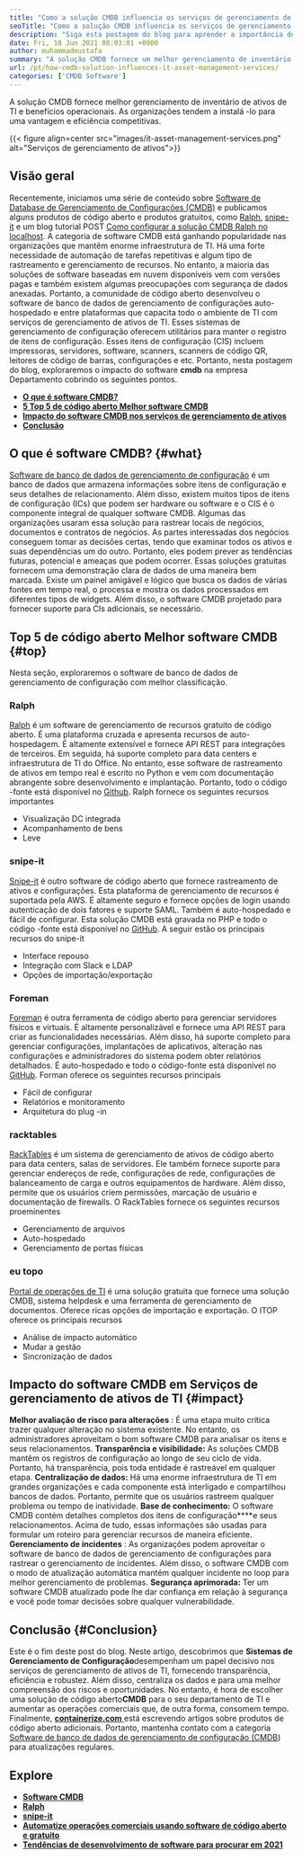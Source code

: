 ```yaml
---
title: "Como a solução CMDB influencia os serviços de gerenciamento de ativos de TI" 
seoTitle: "Como a solução CMDB influencia os serviços de gerenciamento de ativos de TI" 
description: "Siga esta postagem do blog para aprender a importância dos serviços de gerenciamento de ativos de TI de código aberto e software CMDB gratuito no gerenciamento de vários itens de configuração." 
date: Fri, 18 Jun 2021 08:03:01 +0000
author: muhammadmustafa
summary: "A solução CMDB fornece um melhor gerenciamento de inventário de ativos de TI e benefícios operacionais. As organizações tendem a instalá -lo para uma vantagem e eficiência competitivas." 
url: /pt/how-cmdb-solution-influences-it-asset-management-services/
categories: ['CMDB Software']
---
```


A solução CMDB fornece melhor gerenciamento de inventário de ativos de TI e benefícios operacionais. As organizações tendem a instalá -lo para uma vantagem e eficiência competitivas.

{{< figure align=center src="images/it-asset-management-services.png" alt="Serviços de gerenciamento de ativos">}}


## **Visão geral** 
Recentemente, iniciamos uma série de conteúdo sobre [Software de Database de Gerenciamento de Configurações (CMDB)][1] e publicamos alguns produtos de código aberto e produtos gratuitos, como [Ralph][2], [snipe-it][3] e um blog tutorial POST [Como configurar a solução CMDB Ralph no localhost][4]. A categoria de software CMDB está ganhando popularidade nas organizações que mantêm enorme infraestrutura de TI. Há uma forte necessidade de automação de tarefas repetitivas e algum tipo de rastreamento e gerenciamento de recursos. No entanto, a maioria das soluções de software baseadas em nuvem disponíveis vem com versões pagas e também existem algumas preocupações com segurança de dados anexadas. Portanto, a comunidade de código aberto desenvolveu o software de banco de dados de gerenciamento de configurações auto-hospedado e entre plataformas que capacita todo o ambiente de TI com serviços de gerenciamento de ativos de TI.
Esses sistemas de gerenciamento de configuração oferecem utilitários para manter o registro de itens de configuração. Esses itens de configuração (CIS) incluem impressoras, servidores, software, scanners, scanners de código QR, leitores de código de barras, configurações e etc. Portanto, nesta postagem do blog, exploraremos o impacto do software **cmdb** na empresa Departamento cobrindo os seguintes pontos.
* **[O que é software CMDB?][5]** 
* **[5 Top 5 de código aberto Melhor software CMDB][6]** 
* [ **Impacto do software CMDB nos serviços de gerenciamento de ativos** ][7]
* **[Conclusão][8]** 

## **O que é software CMDB?** {#what}

[Software de banco de dados de gerenciamento de configuração][1] é um banco de dados que armazena informações sobre itens de configuração e seus detalhes de relacionamento. Além disso, existem muitos tipos de itens de configuração (ICs) que podem ser hardware ou software e o CIS é o componente integral de qualquer software CMDB. Algumas das organizações usaram essa solução para rastrear locais de negócios, documentos e contratos de negócios. As partes interessadas dos negócios conseguem tomar as decisões certas, tendo que examinar todos os ativos e suas dependências um do outro. Portanto, eles podem prever as tendências futuras, potencial e ameaças que podem ocorrer. Essas soluções gratuitas fornecem uma demonstração clara de dados de uma maneira bem marcada. Existe um painel amigável e lógico que busca os dados de várias fontes em tempo real, o processa e mostra os dados processados ​​em diferentes tipos de widgets. Além disso, o software CMDB projetado para fornecer suporte para CIs adicionais, se necessário.

## **Top 5 de código aberto Melhor software CMDB** {#top}

Nesta seção, exploraremos o software de banco de dados de gerenciamento de configuração com melhor classificação.

### Ralph
[Ralph][2] é um software de gerenciamento de recursos gratuito de código aberto. É uma plataforma cruzada e apresenta recursos de auto-hospedagem. É altamente extensível e fornece API REST para integrações de terceiros. Em seguida, há suporte completo para data centers e infraestrutura de TI do Office. No entanto, esse software de rastreamento de ativos em tempo real é escrito no Python e vem com documentação abrangente sobre desenvolvimento e implantação. Portanto, todo o código -fonte está disponível no [Github][9].
Ralph fornece os seguintes recursos importantes
  * Visualização DC integrada
  * Acompanhamento de bens
  * Leve

### snipe-it
[Snipe-it][3] é outro software de código aberto que fornece rastreamento de ativos e configurações. Esta plataforma de gerenciamento de recursos é suportada pela AWS. É altamente seguro e fornece opções de login usando autenticação de dois fatores e suporte SAML. Também é auto-hospedado e fácil de configurar. Esta solução CMDB está gravada no PHP e todo o código -fonte está disponível no [GitHub][10].
A seguir estão os principais recursos do snipe-it
  * Interface repouso
  * Integração com Slack e LDAP
  * Opções de importação/exportação

### Foreman
[Foreman][11] é outra ferramenta de código aberto para gerenciar servidores físicos e virtuais. É altamente personalizável e fornece uma API REST para criar as funcionalidades necessárias. Além disso, há suporte completo para gerenciar configurações, implantações de aplicativos, alteração nas configurações e administradores do sistema podem obter relatórios detalhados. É auto-hospedado e todo o código-fonte está disponível no [GitHub][12].
Forman oferece os seguintes recursos principais
  * Fácil de configurar
  * Relatórios e monitoramento
  * Arquitetura do plug -in

### racktables
[RackTables][13] é um sistema de gerenciamento de ativos de código aberto para data centers, salas de servidores. Ele também fornece suporte para gerenciar endereços de rede, configurações de rede, configurações de balanceamento de carga e outros equipamentos de hardware. Além disso, permite que os usuários criem permissões, marcação de usuário e documentação de firewalls.
O RackTables fornece os seguintes recursos proeminentes
  * Gerenciamento de arquivos
  * Auto-hospedado
  * Gerenciamento de portas físicas

### eu topo
[Portal de operações de TI][14] é uma solução gratuita que fornece uma solução CMDB, sistema helpdesk e uma ferramenta de gerenciamento de documentos. Oferece ricas opções de importação e exportação.
O ITOP oferece os principais recursos
  * Análise de impacto automático
  * Mudar a gestão
  * Sincronização de dados

## Impacto do software CMDB em [][15] Serviços de gerenciamento de ativos de TI {#impact}

**Melhor avaliação de risco para alterações** : É uma etapa muito crítica trazer qualquer alteração no sistema existente. No entanto, os administradores aproveitam o bom software CMDB para analisar os itens e seus relacionamentos.
**Transparência e visibilidade:**  As soluções CMDB mantêm os registros de configuração ao longo de seu ciclo de vida. Portanto, há transparência, pois toda entidade é rastreável em qualquer etapa.
**Centralização de dados:**  Há uma enorme infraestrutura de TI em grandes organizações e cada componente está interligado e compartilhou bancos de dados. Portanto, permite que os usuários rastreem qualquer problema ou tempo de inatividade.
**Base de conhecimento:** O software CMDB contém detalhes completos dos itens de configuração****e seus relacionamentos. Acima de tudo, essas informações são usadas para formular um roteiro para gerenciar recursos de maneira eficiente.
**Gerenciamento de incidentes** : As organizações podem aproveitar o software de banco de dados de gerenciamento de configurações para rastrear o gerenciamento de incidentes. Além disso, o software CMDB com o modo de atualização automática mantém qualquer incidente no loop para melhor gerenciamento de problemas.
**Segurança aprimorada:**  Ter um software CMDB atualizado pode lhe dar confiança em relação à segurança e você pode tomar decisões sobre qualquer vulnerabilidade.

## **Conclusão** {#Conclusion}

Este é o fim deste post do blog. Neste artigo, descobrimos que **Sistemas de Gerenciamento de Configuração**desempenham um papel decisivo nos serviços de gerenciamento de ativos de TI, fornecendo transparência, eficiência e robustez. Além disso, centraliza os dados e para uma melhor compreensão dos riscos e oportunidades. No entanto, é hora de escolher uma solução de código aberto**CMDB** para o seu departamento de TI e aumentar as operações comerciais que, de outra forma, consomem tempo.
Finalmente, [ **containerize.com** ][16] está escrevendo artigos sobre produtos de código aberto adicionais. Portanto, mantenha contato com a categoria [][17][Software de banco de dados de gerenciamento de configuração (CMDB][1]) para atualizações regulares.

## Explore
* **[Software CMDB][1]** 
* **[Ralph][2]** 
* [ **snipe-it** ][3]
* [ **Automatize operações comerciais usando software de código aberto e gratuito** ][18]
* **[Tendências de desenvolvimento de software para procurar em 2021][19]** 



[1]: https://products.containerize.com/cmdb-software/
[2]: https://products.containerize.com/cmdb-software/ralph/
[3]: https://products.containerize.com/cmdb-software/snipe-it/
[4]: https://blog.containerize.com/cmdb-software/how-to-set-up-cmdb-solution-ralph-on-localhost/
[5]: #what
[6]: #top
[7]: #impact
[8]: #Conclusion
[9]: https://github.com/allegro/ralph
[10]: https://github.com/snipe/snipe-it
[11]: https://theforeman.org/
[12]: https://github.com/theforeman/foreman
[13]: https://www.racktables.org/
[14]: https://www.combodo.com/itop
[15]: https://blog.containerize.com/wp-admin/post.php?post=5864&action=edit#app
[16]: https://www.containerize.com/
[17]: https://products.containerize.com/single-sign-on/
[18]: https://blog.containerize.com/blogging/automate-business-operations-using-open-source-software/
[19]: https://blog.containerize.com/blockchain-platforms/software-development-trends-to-look-out-for-in-2021/

